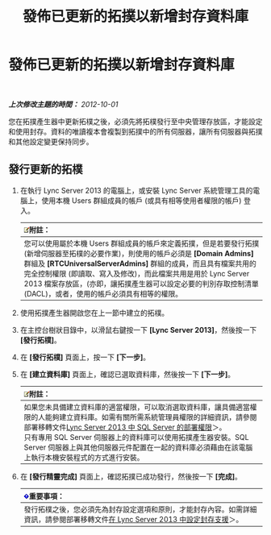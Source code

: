 ﻿---
title: 發佈已更新的拓撲以新增封存資料庫
TOCTitle: 發佈已更新的拓撲以新增封存資料庫
ms:assetid: 454c68df-2ef5-4b5f-a44c-4eee02635d45
ms:mtpsurl: https://technet.microsoft.com/zh-tw/library/JJ204860(v=OCS.15)
ms:contentKeyID: 49290771
ms.date: 08/10/2015
mtps_version: v=OCS.15
ms.translationtype: HT
---

# 發佈已更新的拓撲以新增封存資料庫

 

_**上次修改主題的時間：** 2012-10-01_

您在拓撲產生器中更新拓樸之後，必須先將拓樸發行至中央管理存放區，才能設定和使用封存。資料的唯讀複本會複製到拓撲中的所有伺服器，讓所有伺服器與拓撲和其他設定變更保持同步。

## 發行更新的拓樸

1.  在執行 Lync Server 2013 的電腦上，或安裝 Lync Server 系統管理工具的電腦上，使用本機 Users 群組成員的帳戶 (或具有相等使用者權限的帳戶) 登入。
    
    <table>
    <thead>
    <tr class="header">
    <th><img src="images/Gg398811.note(OCS.15).gif" title="note" alt="note" />附註：</th>
    </tr>
    </thead>
    <tbody>
    <tr class="odd">
    <td>您可以使用屬於本機 Users 群組成員的帳戶來定義拓撲，但是若要發行拓撲 (新增伺服器至拓樸的必要作業)，則使用的帳戶必須是 <strong>[Domain Admins]</strong> 群組及 <strong>[RTCUniversalServerAdmins]</strong> 群組的成員，而且具有檔案共用的完全控制權限 (即讀取、寫入及修改)，而此檔案共用是用於 Lync Server 2013 檔案存放區，(亦即，讓拓撲產生器可以設定必要的判別存取控制清單 (DACL)，或者，使用的帳戶必須具有相等的權限。</td>
    </tr>
    </tbody>
    </table>


2.  使用拓撲產生器開啟您在上一節中建立的拓樸。

3.  在主控台樹狀目錄中，以滑鼠右鍵按一下 **\[Lync Server 2013\]**，然後按一下 **\[發行拓樸\]**。

4.  在 **\[發行拓樸\]** 頁面上，按一下 **\[下一步\]**。

5.  在 **\[建立資料庫\]** 頁面上，確認已選取資料庫，然後按一下 **\[下一步\]**。
    
    <table>
    <thead>
    <tr class="header">
    <th><img src="images/Gg398811.note(OCS.15).gif" title="note" alt="note" />附註：</th>
    </tr>
    </thead>
    <tbody>
    <tr class="odd">
    <td>如果您未具備建立資料庫的適當權限，可以取消選取資料庫，讓具備適當權限的人能夠建立資料庫。如需有關所需系統管理員權限的詳細資訊，請參閱部署移轉文件<a href="lync-server-2013-deployment-permissions-for-sql-server.md">Lync Server 2013 中 SQL Server 的部署權限</a>＞。<br />
    只有專用 SQL Server 伺服器上的資料庫可以使用拓撲產生器安裝。SQL Server 伺服器上與其他伺服器元件配置在一起的資料庫必須藉由在該電腦上執行本機安裝程式的方式進行安裝。</td>
    </tr>
    </tbody>
    </table>


6.  在 **\[發行精靈完成\]** 頁面上，確認拓撲已成功發行，然後按一下 **\[完成\]**。
    
    <table>
    <thead>
    <tr class="header">
    <th><img src="images/Gg412908.important(OCS.15).gif" title="important" alt="important" />重要事項：</th>
    </tr>
    </thead>
    <tbody>
    <tr class="odd">
    <td>發行拓樸之後，您必須先為封存設定選項和原則，才能封存內容。如需詳細資訊，請參閱部署移轉文件<a href="lync-server-2013-configuring-support-for-archiving.md">在 Lync Server 2013 中設定封存支援</a>＞。</td>
    </tr>
    </tbody>
    </table>

